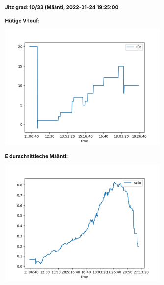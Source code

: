 ### Jitz grad: 10/33 (Määnti, 2022-01-24 19:25:00

### Hütige Vrlouf:
![Graph](Today.png)

### E durschnittleche Määnti:
![Graph](Määnti.png)